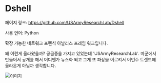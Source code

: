 # Dshell

페이지 링크: https://github.com/USArmyResearchLab/Dshell

사용 언어: Python

확장 가능한 네트워크 포렌식 아날리스 프레임 워크입니다. 

왜 이런게 올라왔을까? 궁금증을 가지고 있었는데 'USArmyResearchLab'. 미군에서 만들어서 공개를 해서 어디엔가 뉴스화 되고 그게 또 파장을 이르켜서 이번주 트렌드에 올라온게 아닐까 생각합니다. 

![이미지](../img/002-01.png)